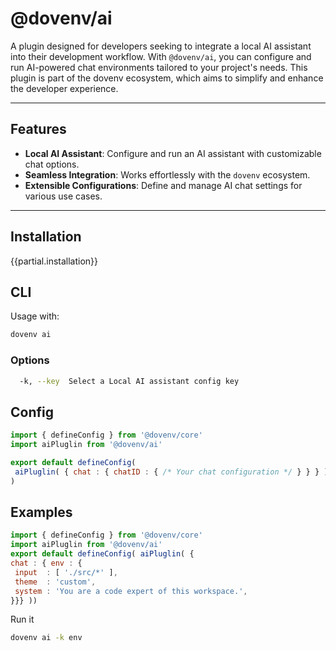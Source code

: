 # @dovenv/ai

A plugin designed for developers seeking to integrate a local AI assistant into their development workflow. With `@dovenv/ai`, you can configure and run AI-powered chat environments tailored to your project's needs. This plugin is part of the dovenv ecosystem, which aims to simplify and enhance the developer experience.

---

## Features

- **Local AI Assistant**: Configure and run an AI assistant with customizable chat options.
- **Seamless Integration**: Works effortlessly with the `dovenv` ecosystem.
- **Extensible Configurations**: Define and manage AI chat settings for various use cases.

---

## Installation

{{partial.installation}}

## CLI

Usage with:

```bash
dovenv ai
```

### Options

```bash
  -k, --key  Select a Local AI assistant config key
```

## Config

```js twoslash
import { defineConfig } from '@dovenv/core'
import aiPluglin from '@dovenv/ai'

export default defineConfig(
 aiPluglin( { chat : { chatID : { /* Your chat configuration */ } } } )
)
```

## Examples

```js twoslash
import { defineConfig } from '@dovenv/core'
import aiPluglin from '@dovenv/ai'
export default defineConfig( aiPluglin( {
chat : { env : {
 input  : [ './src/*' ],
 theme  : 'custom',
 system : 'You are a code expert of this workspace.',
}}} ))
```

Run it

```bash
dovenv ai -k env
```
